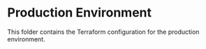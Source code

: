 # Production Environment

This folder contains the Terraform configuration for the production environment.